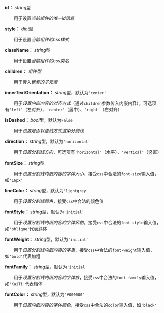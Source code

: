 **id：** *string*型

　　用于设置*当前组件的唯一id信息*

**style：** *dict*型

　　用于设置*当前组件的css样式*

**className：** *string*型

　　用于设置*当前组件的css类名*

**children：** *组件型*

　　用于传入*嵌套的子元素*

**innerTextOrientation：** *string*型，默认为`'center'`

　　用于*设置内嵌内容的对齐方式*（通过`children`参数传入内嵌内容），可选项有`'left'`（左对齐）、`'center'`（居中）、`'right'`（右对齐）

**isDashed：** *bool*型，默认为`False`

　　用于*设置是否以虚线方式渲染分割线*

**direction：** *string*型，默认为`'horizontal'`

　　用于*设置分割线方向*，可选项有`'horizontal'`（水平）、`'vertical'`（竖直）

**fontSize：** *string*型

　　用于*设置分割线内嵌内容的字体大小*，接受`css`中合法的`font-size`输入值，如`'16px'`

**lineColor：** *string*型，默认为`'lightgrey'`

　　用于*设置分割线颜色*，接受`css`中合法的颜色值

**fontStyle：** *string*型，默认为`'initial'`

　　用于*设置分割线内嵌内容的字体风格*，接受`css`中合法的`font-style`输入值，如`'oblique'`代表斜体

**fontWeight：** *string*型，默认为`'initial'`

　　用于*设置分割线内嵌内容的字重*，接受`css`中合法的`font-weight`输入值，如`'bold'`代表加粗

**fontFamily：** *string*型，默认为`'initial'`

　　用于*设置分割线内嵌内容的字体族*，接受`css`中合法的`font-family`输入值，如`'KaiTi'`代表楷体

**fontColor：** *string*型，默认为`'#000000'`

　　用于*设置内嵌内容的字体颜色*，接受`css`中合法的`color`输入值，如`'black'`